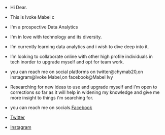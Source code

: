 - Hi Dear.

- This is Ivoke Mabel c


- I'm a prospective Data Analytics


- I'm in love with technology and its diversity.


- I’m currently learning data analytics and i wish to dive deep into it.


- I’m looking to collaborate online with other high profile individuals in tech inorder to upgrade myself and opt for team work.

- you can reach me on social platforms on twitter@chymab20,on instagram@Ivoke Mabel,on facebook@Mabel Ivy

- Researching for new ideas to use and upgrade myself and i'm open to corrections so far as it will help in widening my knowledge and give me more insight to things i'm searching for.

- you can reach me on socials.[Facebook](https://www.facebook.com/profile.php?id=61572402830491)
- [Twitter](https://x.com/settings/account)
- [Instagram](https://www.instagram.com/?utm_source=pwa_homescreen&__pwa=1)

